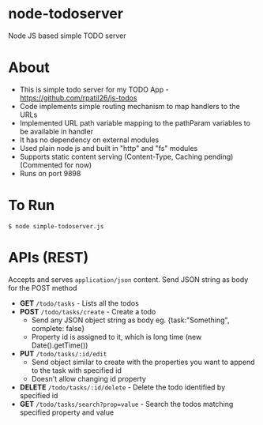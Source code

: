 # node-todoserver
Node JS based simple TODO server 

# About

* This is simple todo server for my TODO App - https://github.com/rpatil26/js-todos
* Code implements simple routing mechanism to map handlers to the URLs
* Implemented URL path variable mapping to the pathParam variables to be available in handler
* It has no dependency on external modules
* Used plain node js and built in "http" and "fs" modules
* Supports static content serving (Content-Type, Caching pending) (Commented for now)
* Runs on port 9898

# To Run
```
$ node simple-todoserver.js
```

# APIs (REST)
Accepts and serves ```application/json``` content. Send JSON string as body for the POST method 
* **GET** ```/todo/tasks``` - Lists all the todos 
* **POST** ```/todo/tasks/create``` - Create a todo 
  * Send any JSON object string as body eg. {task:"Something", complete: false}
  * Property id is assigned to it, which is long time (new Date().getTime())
* **PUT** ```/todo/tasks/:id/edit```
  * Send object similar to create with the properties you want to append to the task with specified id
  * Doesn't allow changing id property
* **DELETE** ```/todo/tasks/:id/delete``` - Delete the todo identified by specified id
* **GET** ```/todo/tasks/search?prop=value``` - Search the todos matching specified property and value
